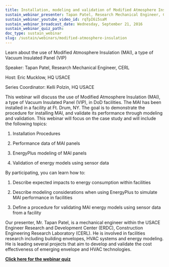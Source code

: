 ```yaml
---
title: Installation, modeling and validation of Modified Atmosphere Insulation (MAI)
sustain_webinar_presenter: Tapan Patel, Research Mechanical Engineer, CERL
sustain_webinar_youtube_video_id: rqTpI6i5saM
sustain_webinar_broadcast_date: Wednesday, September 21, 2016
sustain_webinar_quiz_path:
doc_type: sustain_webinar
slug: /sustain/webinars/modified-atmosphere-insulation
---
```


Learn about the use of Modified Atmosphere Insulation (MAI), a type of Vacuum Insulated Panel (VIP)

Speaker: Tapan Patel, Research Mechanical Engineer, CERL

Host: Eric Mucklow, HQ USACE

Series Coordinator: Kelli Polzin, HQ USACE

This webinar will discuss the use of Modified Atmosphere Insulation (MAI), a type of Vacuum Insulated Panel (VIP), in DoD facilities. The MAI has been installed in a facility at Ft. Drum, NY. The goal is to demonstrate the procedure for installing MAI, and validate its performance through modeling and validation. This webinar will focus on the case study and will include the following topics:

1. Installation Procedures

2. Performance data of MAI panels

3. EnergyPlus modeling of MAI panels

4. Validation of energy models using sensor data

By participating, you can learn how to:

1. Describe expected impacts to energy consumption within facilities

2. Describe modeling considerations when using EnergyPlus to simulate MAI performance in facilities

3. Define a procedure for validating MAI energy models using sensor data from a facility

Our presenter, Mr. Tapan Patel, is a mechanical engineer within the USACE Engineer Research and Development Center (ERDC), Construction Engineering Research Laboratory (CERL). He is involved in facilities research including building envelopes, HVAC systems and energy modeling. He is leading several projects that aim to develop and validate the cost effectiveness of emerging envelope and HVAC technologies.

[**Click here for the webinar quiz**](Installation-modified-atmosphere-insulation-quiz.pdf)
